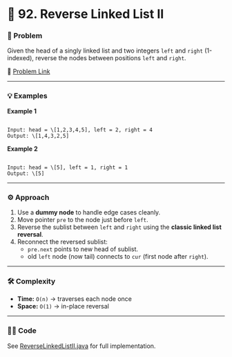 # 🔄 92. Reverse Linked List II

### 📌 Problem

Given the head of a singly linked list and two integers `left` and `right` (1-indexed), reverse the nodes between positions `left` and `right`.

🔗 [Problem Link](https://leetcode.com/problems/reverse-linked-list-ii/)

---

### 💡 Examples

**Example 1**

```

Input: head = \[1,2,3,4,5], left = 2, right = 4
Output: \[1,4,3,2,5]

```

**Example 2**

```

Input: head = \[5], left = 1, right = 1
Output: \[5]

```

---

### ⚙️ Approach

1. Use a **dummy node** to handle edge cases cleanly.
2. Move pointer `pre` to the node just before `left`.
3. Reverse the sublist between `left` and `right` using the **classic linked list reversal**.
4. Reconnect the reversed sublist:
   - `pre.next` points to new head of sublist.
   - old `left` node (now tail) connects to `cur` (first node after `right`).

---

### 🛠️ Complexity

- **Time:** `O(n)` → traverses each node once
- **Space:** `O(1)` → in-place reversal

---

### 🧑‍💻 Code

See [ReverseLinkedListII.java](./ReverseLinkedListII.java) for full implementation.

```

```
